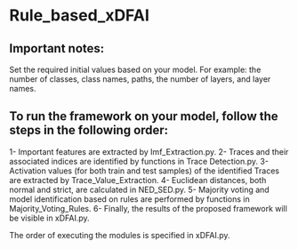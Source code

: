 # Rule_based_xDFAI

## Important notes:
Set the required initial values based on your model.
For example: the number of classes, class names, paths, the number of layers, and layer names.

## To run the framework on your model, follow the steps in the following order:
1- Important features are extracted by Imf_Extraction.py.
2- Traces and their associated indices are identified by functions in Trace Detection.py.
3- Activation values (for both train and test samples) of the identified Traces are extracted by Trace_Value_Extraction.
4- Euclidean distances, both normal and strict, are calculated in NED_SED.py.
5- Majority voting and model identification based on rules are performed by functions in Majority_Voting_Rules.
6- Finally, the results of the proposed framework will be visible in xDFAI.py.

The order of executing the modules is specified in  xDFAI.py.
